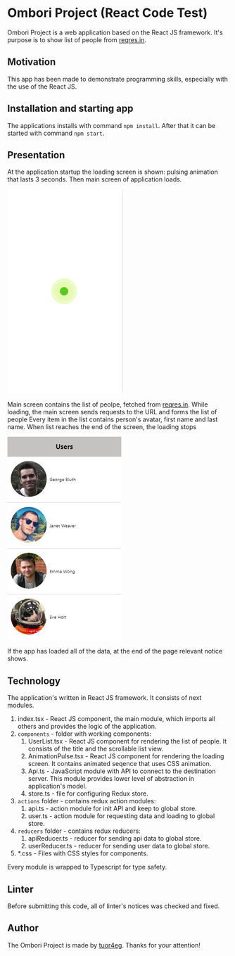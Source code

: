 #  Ombori Project (React Code Test)

Ombori Project is a web application based on the React JS framework. It's purpose is to show list of people from [reqres.in](https://reqres.in/).

## Motivation

This app has been made to demonstrate programming skills, especially with the use of the React JS.

## Installation and starting app

The applications installs with command `npm install`. After that it can be started with command `npm start`.

## Presentation

At the application startup the loading screen is shown: pulsing animation that lasts 3 seconds. Then main screen of application loads.

![Loading Screen](./screenshots/01_loadScreen.png)

Main screen contains the list of peolpe, fetched from [reqres.in](https://reqres.in/). 
While loading, the main screen sends requests to the URL and forms the list of people
Every item in the list contains person's avatar, first name and last name. 
When list reaches the end of the screen, the loading stops 

![Main Screen](./screenshots/02_mainScreen.png)

If the app has loaded all of the data, at the end of the page relevant notice shows.

## Technology

The application's written in React JS framework. It consists of next modules.
1. index.tsx - React JS component, the main module, which imports all others and provides the logic of the application.
1. `components` - folder with working components:
    1. UserList.tsx - React JS component for rendering the list of people. It consists of the title and the scrollable list view.
    1. AnimationPulse.tsx - React JS component for rendering the loading screen. It contains animated seqence that uses CSS animation.
    1. Api.ts - JavaScript module with API to connect to the destination server. This module provides lower level of abstraction in application's model.
    1. store.ts - file for configuring Redux store.
1. `actions` folder - contains redux action modules:
    1. api.ts - action module for init API and keep to global store.
    1. user.ts - action module for requesting data and loading to global store.
1. `reducers` folder - contains redux reducers:
    1. apiReducer.ts - reducer for sending api data to global store.
    1. userReducer.ts - reducer for sending user data to global store.
1. *.css -  Files with CSS styles for components.

Every module is wrapped to Typescript for type safety.

## Linter

Before submitting this code, all of linter's notices was checked and fixed.

## Author

The Ombori Project is made by [tuor4eg](https://github.com/tuor4eg). Thanks for your attention!